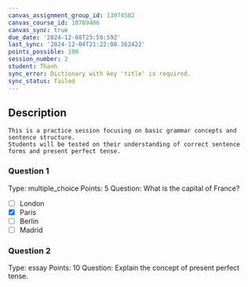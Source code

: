```yaml
---
canvas_assignment_group_id: 13074582
canvas_course_id: 10789406
canvas_sync: true
due_date: '2024-12-08T23:59:59Z'
last_sync: '2024-12-04T21:22:08.362422'
points_possible: 100
session_number: 2
student: Thanh
sync_error: Dictionary with key 'title' is required.
sync_status: failed
---
```


## Description
    This is a practice session focusing on basic grammar concepts and sentence structure.
    Students will be tested on their understanding of correct sentence forms and present perfect tense.

### Question 1
Type: multiple_choice
Points: 5
Question: What is the capital of France?
- [ ] London
- [x] Paris
- [ ] Berlin
- [ ] Madrid

### Question 2
Type: essay
Points: 10
Question: Explain the concept of present perfect tense.